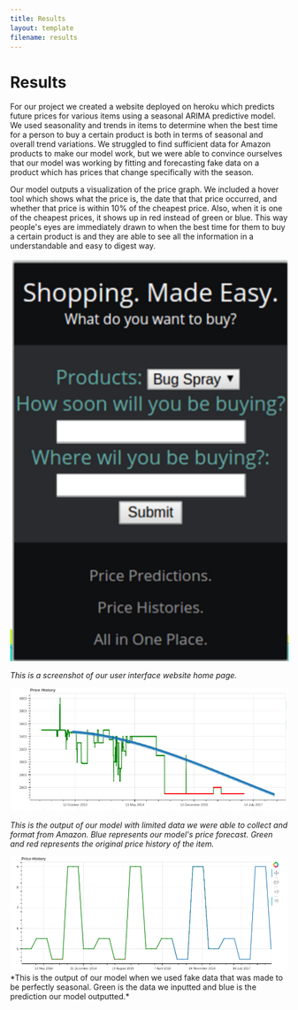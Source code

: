 ```yaml
---
title: Results
layout: template
filename: results
--- 
```


# Results
For our project we created a website deployed on heroku which predicts future prices for various items using a seasonal ARIMA predictive model. We used seasonality and trends in items to determine when the best time for a person to buy a certain product is both in terms of seasonal and overall trend variations. We struggled to find sufficient data for Amazon products to make our model work, but we were able to convince ourselves that our model was working by fitting and forecasting fake data on a product which has prices that change specifically with the season. 

Our model outputs a visualization of the price graph. We included a hover tool which shows what the price is, the date that that price occurred, and whether that price is within 10% of the cheapest price. Also, when it is one of the cheapest prices, it shows up in red instead of green or blue. This way people's eyes are immediately drawn to when the best time for them to buy a certain product is and they are able to see all the information in a understandable and easy to digest way. 

<img src="https://raw.githubusercontent.com/vickymmcd/AmazonSoftDesWarriors/master/images/homepage.png" alt ="" />

*This is a screenshot of our user interface website home page.*

<img src="https://raw.githubusercontent.com/vickymmcd/AmazonSoftDesWarriors/master/images/pricehistory.png" alt ="" />

*This is the output of our model with limited data we were able to collect and format from Amazon. Blue represents our model's price forecast. Green and red represents the original price history of the item.*

<img src="https://raw.githubusercontent.com/vickymmcd/AmazonSoftDesWarriors/master/images/predictionfake.png" alt ="" />
*This is the output of our model when we used fake data that was made to be perfectly seasonal. Green is the data we inputted and blue is the prediction our model outputted.*

